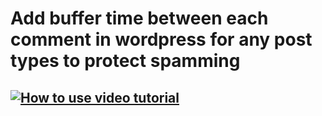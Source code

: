 # Add buffer time between each comment in wordpress for any post types to protect spamming

## [![How to use video tutorial](https://img.youtube.com/vi/eqeVkRplqEg/0.jpg)](https://www.youtube.com/watch?v=eqeVkRplqEg)